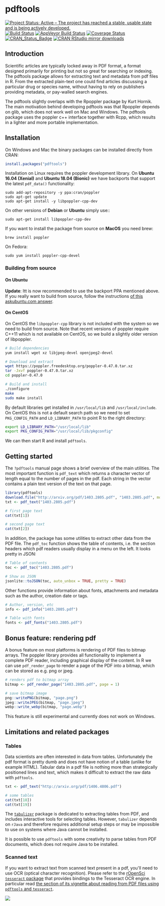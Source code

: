# pdftools

[![Project Status: Active – The project has reached a stable, usable state and is being actively developed.](http://www.repostatus.org/badges/latest/active.svg)](http://www.repostatus.org/#active)
[![Build Status](https://travis-ci.com/ropensci/pdftools.svg?branch=master)](https://travis-ci.com/ropensci/pdftools)
[![AppVeyor Build Status](https://ci.appveyor.com/api/projects/status/github/ropensci/pdftools?branch=master&svg=true)](https://ci.appveyor.com/project/jeroen/pdftools)
[![Coverage Status](https://codecov.io/github/ropensci/pdftools/coverage.svg?branch=master)](https://codecov.io/github/ropensci/pdftools?branch=master)
[![CRAN_Status_Badge](http://www.r-pkg.org/badges/version/pdftools)](http://cran.r-project.org/package=pdftools)
[![CRAN RStudio mirror downloads](http://cranlogs.r-pkg.org/badges/pdftools)](http://cran.r-project.org/web/packages/pdftools/index.html)

## Introduction

Scientific articles are typically locked away in PDF format, a format designed primarily for printing but not so great for searching or indexing. The pdftools package allows for extracting text and metadata from pdf files in R. From the extracted plain-text one could find articles discussing a particular drug or species name, without having to rely on publishers providing metadata, or pay-walled search engines.

The pdftools slightly overlaps with the Rpoppler package by Kurt Hornik. The main motivation behind developing pdftools was that Rpoppler depends on glib, which does not work well on Mac and Windows. The pdftools package uses the poppler c++ interface together with Rcpp, which results in a lighter and more portable implementation.


## Installation

On Windows and Mac the binary packages can be installed directly from CRAN:

```r
install.packages("pdftools")
```

Installation on Linux requires the poppler development library. On __Ubuntu 16.04 (Xenial)__ and __Ubuntu 18.04 (Bionic)__ we have backports that support the latest `pdf_data()` functionality:

```
sudo add-apt-repository -y ppa:cran/poppler
sudo apt-get update
sudo apt-get install -y libpoppler-cpp-dev
```

On other versions of __Debian__ or __Ubuntu__ simply use::

```
sudo apt-get install libpoppler-cpp-dev
```

If you want to install the package from source on __MacOS__ you need brew:

```
brew install poppler
```

On Fedora:

```
sudo yum install poppler-cpp-devel
```

### Building from source

#### On Ubuntu 

__Update__: Itt is now recommended to use the backport PPA mentioned above. If you really want to build from source, follow the instructions [of this askubuntu.com answer](https://askubuntu.com/a/1112947).

#### On CentOS

On CentOS the `libpoppler-cpp` library is not included with the system so we need to build from source. Note that recent versions of poppler require C++11 which is not available on CentOS, so we build a slightly older version of libpoppler.

```sh
# Build dependencies
yum install wget xz libjpeg-devel openjpeg2-devel

# Download and extract
wget https://poppler.freedesktop.org/poppler-0.47.0.tar.xz
tar -Jxvf poppler-0.47.0.tar.xz
cd poppler-0.47.0

# Build and install
./configure
make
sudo make install
```

By default libraries get installed in `/usr/local/lib` and `/usr/local/include`. On CentOS this is not a default search path so we need to set `PKG_CONFIG_PATH` and  `LD_LIBRARY_PATH` to point R to the right directory:

```sh
export LD_LIBRARY_PATH="/usr/local/lib"
export PKG_CONFIG_PATH="/usr/local/lib/pkgconfig"
```

We can then start R and install `pdftools`.

## Getting started

The `?pdftools` manual page shows a brief overview of the main utilities. The most important function is `pdf_text` which returns a character vector of length equal to the number of pages in the pdf. Each string in the vector contains a plain text version of the text on that page.

```r
library(pdftools)
download.file("http://arxiv.org/pdf/1403.2805.pdf", "1403.2805.pdf", mode = "wb")
txt <- pdf_text("1403.2805.pdf")

# first page text
cat(txt[1])

# second page text
cat(txt[2])
```

In addition, the package has some utilities to extract other data from the PDF file. The `pdf_toc` function shows the table of contents, i.e. the section headers which pdf readers usually display in a menu on the left. It looks pretty in JSON:

```r
# Table of contents
toc <- pdf_toc("1403.2805.pdf")

# Show as JSON
jsonlite::toJSON(toc, auto_unbox = TRUE, pretty = TRUE)
```

Other functions provide information about fonts, attachments and metadata such as the author, creation date or tags.


```r
# Author, version, etc
info <- pdf_info("1403.2805.pdf")

# Table with fonts
fonts <- pdf_fonts("1403.2805.pdf")
```

## Bonus feature: rendering pdf

A bonus feature on most platforms is rendering of PDF files to bitmap arrays. The poppler library provides all functionality to implement a complete PDF reader, including graphical display of the content. In R we can use `pdf_render_page` to render a page of the PDF into a bitmap, which can be stored as e.g. png or jpeg.

```r
# renders pdf to bitmap array
bitmap <- pdf_render_page("1403.2805.pdf", page = 1)

# save bitmap image
png::writePNG(bitmap, "page.png")
jpeg::writeJPEG(bitmap, "page.jpeg")
webp::write_webp(bitmap, "page.webp")
```

This feature is still experimental and currently does not work on Windows.

## Limitations and related packages

### Tables

Data scientists are often interested in data from tables. Unfortunately the pdf format is pretty dumb and does not have notion of a table (unlike for example HTML). Tabular data in a pdf file is nothing more than strategically positioned lines and text, which makes it difficult to extract the raw data with `pdftools`.

```r
txt <- pdf_text("http://arxiv.org/pdf/1406.4806.pdf")

# some tables
cat(txt[18])
cat(txt[19])
```

The [`tabulizer`](https://github.com/ropensci/tabulizer) package is dedicated to extracting tables from PDF, and includes interactive tools for selecting tables. However, `tabulizer` depends on `rJava` and therefore requires additional setup steps or may be impossible to use on systems where Java cannot be installed.

It is possible to use `pdftools` with some creativity to parse tables from PDF documents, which does not require Java to be installed.

### Scanned text

If you want to extract text from scanned text present in a pdf, you'll need to use OCR (optical character recognition). Please refer to the [rOpenSci `tesseract` package](https://github.com/ropensci/tesseract) that provides bindings to the Tesseract OCR engine. In particular read [the section of its vignette about reading from PDF files using `pdftools` and `tesseract`](https://cran.r-project.org/web/packages/tesseract/vignettes/intro.html#read_from_pdf_files).


[![](http://ropensci.org/public_images/github_footer.png)](http://ropensci.org)
